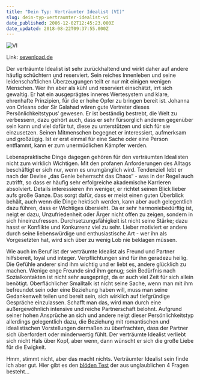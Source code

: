 ```yaml
---
title: "Dein Typ: Verträumter Idealist (VI)"
slug: dein-typ-vertraumter-idealist-vi
date_published: 2006-12-02T12:45:23.000Z
date_updated: 2018-08-22T09:37:55.000Z
---
```


![VI](//www.egoload.de/typ/VI_files/page29_1.png)

Link: [sevenload.de](http://sevenload.de/videos/8yle6DM-Ich-bin-ein-vertraeumter-Idealist-www-e)

Der verträumte Idealist ist sehr zurückhaltend und wirkt daher auf andere häufig schüchtern und reserviert. Sein reiches Innenleben und seine leidenschaftlichen Überzeugungen teilt er nur mit einigen wenigen Menschen. Wer ihn aber als kühl und reserviert einschätzt, irrt sich gewaltig. Er hat ein ausgeprägtes inneres Wertesystem und klare, ehrenhafte Prinzipien, für die er hohe Opfer zu bringen bereit ist. Johanna von Orleans oder Sir Galahad wären gute Vertreter dieses Persönlichkeitstypus‘ gewesen. Er ist beständig bestrebt, die Welt zu verbessern, dazu gehört auch, dass er sehr fürsorglich anderen gegenüber sein kann und viel dafür tut, diese zu unterstützen und sich für sie einzusetzen. Seinen Mitmenschen begegnet er interessiert, aufmerksam und großzügig. Ist er erst einmal für eine Sache oder eine Person entflammt, kann er zum unermüdlichen Kämpfer werden.

Lebenspraktische Dinge dagegen gehören für den verträumten Idealisten nicht zum wirklich Wichtigen. Mit den profanen Anforderungen des Alltags beschäftigt er sich nur, wenn es unumgänglich wird. Tendenziell lebt er nach der Devise „das Genie beherrscht das Chaos“ - was in der Regel auch zutrifft, so dass er häufig sehr erfolgreiche akademische Karrieren absolviert. Details interessieren ihn weniger, er richtet seinen Blick lieber aufs große Ganze. Das sorgt dafür, dass er meist einen guten Überblick behält, auch wenn die Dinge hektisch werden, kann aber auch gelegentlich dazu führen, dass er Wichtiges übersieht. Da er sehr harmoniebedürftig ist, neigt er dazu, Unzufriedenheit oder Ärger nicht offen zu zeigen, sondern in sich hineinzufressen. Durchsetzungsfähigkeit ist nicht seine Stärke; dazu hasst er Konflikte und Konkurrenz viel zu sehr. Lieber motiviert er andere durch seine liebenswürdige und enthusiastische Art - wer ihn als Vorgesetzten hat, wird sich über zu wenig Lob nie beklagen müssen.

Wie auch im Beruf ist der verträumte Idealist als Freund und Partner hilfsbereit, loyal und integer. Verpflichtungen sind für ihn geradezu heilig. Die Gefühle anderer sind ihm wichtig und er liebt es, andere glücklich zu machen. Wenige enge Freunde sind ihm genug; sein Bedürfnis nach Sozialkontakten ist nicht sehr ausgeprägt, da er auch viel Zeit für sich allein benötigt. Oberflächlicher Smalltalk ist nicht seine Sache, wenn man mit ihm befreundet sein oder eine Beziehung haben will, muss man seine Gedankenwelt teilen und bereit sein, sich wirklich auf tiefgründige Gespräche einzulassen. Schafft man das, wird man durch eine außergewöhnlich intensive und reiche Partnerschaft belohnt. Aufgrund seiner hohen Ansprüche an sich und andere neigt dieser Persönlichkeitstyp allerdings gelegentlich dazu, die Beziehung mit romantischen und idealistischen Vorstellungen dermaßen zu überfrachten, dass der Partner sich überfordert oder minderwertig fühlt. Der verträumte Idealist verliebt sich nicht Hals über Kopf, aber wenn, dann wünscht er sich die große Liebe für die Ewigkeit.

Hmm, stimmt nicht, aber das macht nichts. Verträumter Idealist sein finde ich aber gut. Hier gibt es den [blöden Test](http://www.egoload.de/test.html) der aus unglaublichen 4 Fragen besteht...
